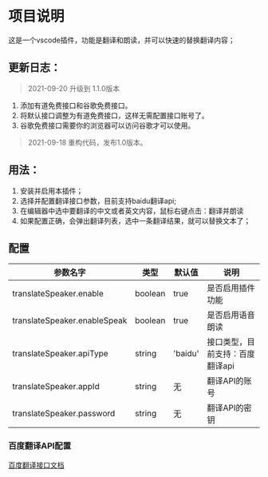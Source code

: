 # 项目说明

这是一个vscode插件，功能是翻译和朗读，并可以快速的替换翻译内容；

## 更新日志：

> 2021-09-20 升级到 1.1.0版本
1. 添加有道免费接口和谷歌免费接口。
2. 将默认接口调整为有道免费接口，这样无需配置接口账号了。
3. 谷歌免费接口需要你的浏览器可以访问谷歌才可以使用。

> 2021-09-18 重构代码，发布1.0版本。

## 用法：
1. 安装并启用本插件；
2. 选择并配置翻译接口参数，目前支持baidu翻译api;
3. 在编辑器中选中要翻译的中文或者英文内容，鼠标右键点击：翻译并朗读
4. 如果配置正确，会弹出翻译列表，选中一条翻译结果，就可以替换文本了；

## 配置

|参数名字|类型|默认值|说明|
|---|---|---|---|
|translateSpeaker.enable | boolean | true | 是否启用插件功能 |
|translateSpeaker.enableSpeak | boolean | true | 是否启用语音朗读 |
|translateSpeaker.apiType | string | 'baidu' | 接口类型，目前支持：百度翻译api |
|translateSpeaker.appId  | string | 无 | 翻译API的账号 |
|translateSpeaker.password  | string | 无 | 翻译API的密钥 |

### 百度翻译API配置
[百度翻译接口文档](!https://api.fanyi.baidu.com/product/113)




